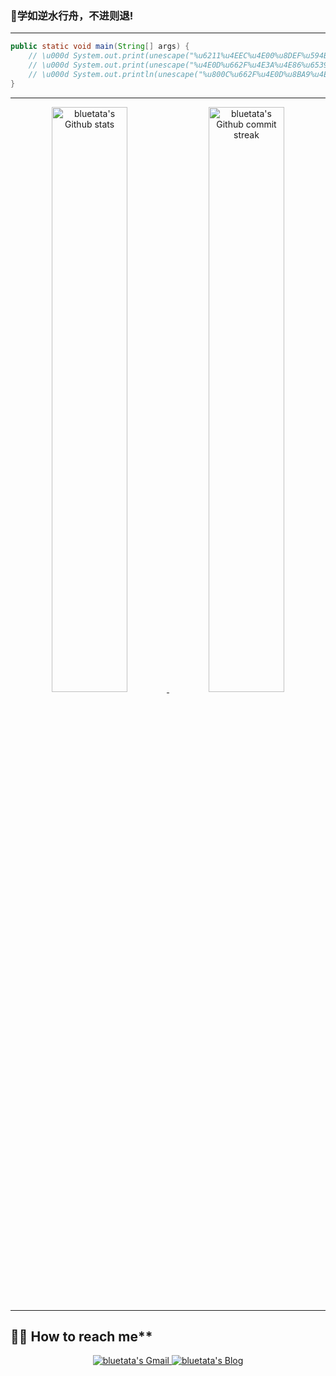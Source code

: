 ### 📜学如逆水行舟，不进则退!

---


```Java
public static void main(String[] args) {
    // \u000d System.out.print(unescape("%u6211%u4EEC%u4E00%u8DEF%u594B%u6218"));
    // \u000d System.out.print(unescape("%u4E0D%u662F%u4E3A%u4E86%u6539%u53D8%u4E16%u754C%uFF0C"));
    // \u000d System.out.println(unescape("%u800C%u662F%u4E0D%u8BA9%u4E16%u754C%u6539%u53D8%u6211%u4EEC%uFF01"));
}
```

---

<div align="center" style="text-align:center">
    <a href="#">
        <img width="49%" src="https://github-readme-stats.vercel.app/api?username=bluetata&show_icons=true&theme=flag-india&bg_color=0000&count_private=true&hide_border=true"
            alt="bluetata's Github stats">
    </a>
    <a href="#">
        <img width="49%" src="https://github-readme-streak-stats.herokuapp.com/?user=bluetata&theme=flag-india&background=0000&hide_border=true"
            alt="bluetata's Github commit streak">
    </a>
<!--
        <img width="40%" src="https://wakatime.com/share/@d02b98bb-107e-4342-a6ae-9730341305b7/a14535da-67f8-49b0-a5ec-c4b08b8e9438.svg"
            alt="bluetata's wakatime last year stats">
-->
</div>

---

## 🙇‍♀️ How to reach me**

<div align="center" style="text-align:center">
    <a href="2658273740@qq.com">
        <img src="https://img.shields.io/badge/-Gmail-EA4335?style=for-the-badge&logo=Gmail&logoColor=white"
            alt="bluetata's Gmail">
    </a>
    <a href="https://blog.csdn.net/m0_67906358?spm=1000.2115.3001.5343">
       <!-- <img src="https://img.shields.io/badge/LinkedIn-0A66C2?style=for-the-badge&logo=linkedin&logoColor=white"-->
        <img src="https://img.shields.io/badge/-blog-0A66C2?style=for-the-badge&logo=C&logoColor=white"
            alt="bluetata's Blog">
    </a>
</div>
